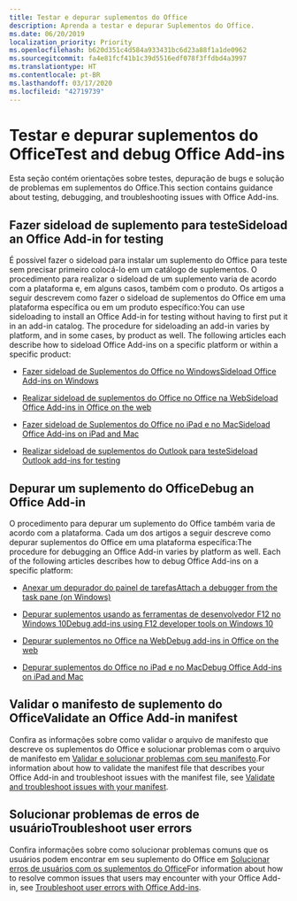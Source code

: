 ```yaml
---
title: Testar e depurar suplementos do Office
description: Aprenda a testar e depurar Suplementos do Office.
ms.date: 06/20/2019
localization_priority: Priority
ms.openlocfilehash: b620d351c4d584a933431bc6d23a88f1a1de0962
ms.sourcegitcommit: fa4e81fcf41b1c39d5516edf078f3ffdbd4a3997
ms.translationtype: HT
ms.contentlocale: pt-BR
ms.lasthandoff: 03/17/2020
ms.locfileid: "42719739"
---
```

# <a name="test-and-debug-office-add-ins"></a><span data-ttu-id="9669a-103">Testar e depurar suplementos do Office</span><span class="sxs-lookup"><span data-stu-id="9669a-103">Test and debug Office Add-ins</span></span>

<span data-ttu-id="9669a-104">Esta seção contém orientações sobre testes, depuração de bugs e solução de problemas em suplementos do Office.</span><span class="sxs-lookup"><span data-stu-id="9669a-104">This section contains guidance about testing, debugging, and troubleshooting issues with Office Add-ins.</span></span>

## <a name="sideload-an-office-add-in-for-testing"></a><span data-ttu-id="9669a-105">Fazer sideload de suplemento para teste</span><span class="sxs-lookup"><span data-stu-id="9669a-105">Sideload an Office Add-in for testing</span></span>

<span data-ttu-id="9669a-p101">É possível fazer o sideload para instalar um suplemento do Office para teste sem precisar primeiro colocá-lo em um catálogo de suplementos. O procedimento para realizar o sideload de um suplemento varia de acordo com a plataforma e, em alguns casos, também com o produto. Os artigos a seguir descrevem como fazer o sideload de suplementos do Office em uma plataforma específica ou em um produto específico:</span><span class="sxs-lookup"><span data-stu-id="9669a-p101">You can use sideloading to install an Office Add-in for testing without having to first put it in an add-in catalog. The procedure for sideloading an add-in varies by platform, and in some cases, by product as well. The following articles each describe how to sideload Office Add-ins on a specific platform or within a specific product:</span></span>

- [<span data-ttu-id="9669a-109">Fazer sideload de Suplementos do Office no Windows</span><span class="sxs-lookup"><span data-stu-id="9669a-109">Sideload Office Add-ins on Windows</span></span>](create-a-network-shared-folder-catalog-for-task-pane-and-content-add-ins.md)

- [<span data-ttu-id="9669a-110">Realizar sideload de suplementos do Office no Office na Web</span><span class="sxs-lookup"><span data-stu-id="9669a-110">Sideload Office Add-ins in Office on the web</span></span>](sideload-office-add-ins-for-testing.md)

- [<span data-ttu-id="9669a-111">Fazer sideload de Suplementos do Office no iPad e no Mac</span><span class="sxs-lookup"><span data-stu-id="9669a-111">Sideload Office Add-ins on iPad and Mac</span></span>](sideload-an-office-add-in-on-ipad-and-mac.md)

- [<span data-ttu-id="9669a-112">Realizar sideload de suplementos do Outlook para teste</span><span class="sxs-lookup"><span data-stu-id="9669a-112">Sideload Outlook add-ins for testing</span></span>](../outlook/sideload-outlook-add-ins-for-testing.md)

## <a name="debug-an-office-add-in"></a><span data-ttu-id="9669a-113">Depurar um suplemento do Office</span><span class="sxs-lookup"><span data-stu-id="9669a-113">Debug an Office Add-in</span></span>

<span data-ttu-id="9669a-p102">O procedimento para depurar um suplemento do Office também varia de acordo com a plataforma. Cada um dos artigos a seguir descreve como depurar suplementos do Office em uma plataforma específica:</span><span class="sxs-lookup"><span data-stu-id="9669a-p102">The procedure for debugging an Office Add-in varies by platform as well. Each of the following articles describes how to debug Office Add-ins on a specific platform:</span></span>

- [<span data-ttu-id="9669a-116">Anexar um depurador do painel de tarefas</span><span class="sxs-lookup"><span data-stu-id="9669a-116">Attach a debugger from the task pane (on Windows)</span></span>](attach-debugger-from-task-pane.md)

- [<span data-ttu-id="9669a-117">Depurar suplementos usando as ferramentas de desenvolvedor F12 no Windows 10</span><span class="sxs-lookup"><span data-stu-id="9669a-117">Debug add-ins using F12 developer tools on Windows 10</span></span>](debug-add-ins-using-f12-developer-tools-on-windows-10.md)

- [<span data-ttu-id="9669a-118">Depurar suplementos no Office na Web</span><span class="sxs-lookup"><span data-stu-id="9669a-118">Debug add-ins in Office on the web</span></span>](debug-add-ins-in-office-online.md)

- [<span data-ttu-id="9669a-119">Depurar suplementos do Office no iPad e no Mac</span><span class="sxs-lookup"><span data-stu-id="9669a-119">Debug Office Add-ins on iPad and Mac</span></span>](debug-office-add-ins-on-ipad-and-mac.md)

## <a name="validate-an-office-add-in-manifest"></a><span data-ttu-id="9669a-120">Validar o manifesto de suplemento do Office</span><span class="sxs-lookup"><span data-stu-id="9669a-120">Validate an Office Add-in manifest</span></span>

<span data-ttu-id="9669a-121">Confira as informações sobre como validar o arquivo de manifesto que descreve os suplementos do Office e solucionar problemas com o arquivo de manifesto em [Validar e solucionar problemas com seu manifesto](troubleshoot-manifest.md).</span><span class="sxs-lookup"><span data-stu-id="9669a-121">For information about how to validate the manifest file that describes your Office Add-in and troubleshoot issues with the manifest file, see [Validate and troubleshoot issues with your manifest](troubleshoot-manifest.md).</span></span>

## <a name="troubleshoot-user-errors"></a><span data-ttu-id="9669a-122">Solucionar problemas de erros de usuário</span><span class="sxs-lookup"><span data-stu-id="9669a-122">Troubleshoot user errors</span></span>

<span data-ttu-id="9669a-123">Confira informações sobre como solucionar problemas comuns que os usuários podem encontrar em seu suplemento do Office em [Solucionar erros de usuários com os suplementos do Office](testing-and-troubleshooting.md)</span><span class="sxs-lookup"><span data-stu-id="9669a-123">For information about how to resolve common issues that users may encounter with your Office Add-in, see [Troubleshoot user errors with Office Add-ins](testing-and-troubleshooting.md).</span></span>
